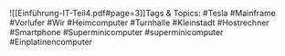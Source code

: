 
![[Einführung-IT-Teil4.pdf#page=3]]Tags & Topics:
   #Tesla
   #Mainframe
   #Vorlufer
   #Wir
   #Heimcomputer
   #Turnhalle
   #Kleinstadt
   #Hostrechner
   #Smartphone
   #Superminicomputer
   #superminicomputer
   #Einplatinencomputer
